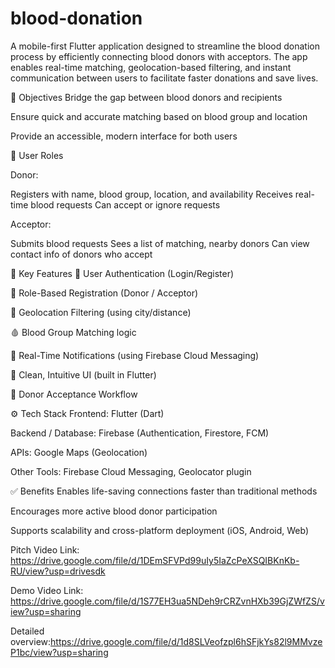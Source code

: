 # blood-donation
A mobile-first Flutter application designed to streamline the blood donation process by efficiently connecting blood donors with acceptors. The app enables real-time matching, geolocation-based filtering, and instant communication between users to facilitate faster donations and save lives.

🎯 Objectives
Bridge the gap between blood donors and recipients

Ensure quick and accurate matching based on blood group and location

Provide an accessible, modern interface for both users

👥 User Roles

Donor:

Registers with name, blood group, location, and availability
Receives real-time blood requests
Can accept or ignore requests

Acceptor:

Submits blood requests
Sees a list of matching, nearby donors
Can view contact info of donors who accept

🔑 Key Features
🔐 User Authentication (Login/Register)

🧾 Role-Based Registration (Donor / Acceptor)

📍 Geolocation Filtering (using city/distance)

🩸 Blood Group Matching logic

🔔 Real-Time Notifications (using Firebase Cloud Messaging)

📱 Clean, Intuitive UI (built in Flutter)

🔄 Donor Acceptance Workflow

⚙ Tech Stack
Frontend: Flutter (Dart)

Backend / Database: Firebase (Authentication, Firestore, FCM)

APIs: Google Maps (Geolocation)

Other Tools: Firebase Cloud Messaging, Geolocator plugin

✅ Benefits
Enables life-saving connections faster than traditional methods

Encourages more active blood donor participation

Supports scalability and cross-platform deployment (iOS, Android, Web)

Pitch Video Link: https://drive.google.com/file/d/1DEmSFVPd99uIy5IaZcPeXSQIBKnKb-RU/view?usp=drivesdk

Demo Video Link: https://drive.google.com/file/d/1S77EH3ua5NDeh9rCRZvnHXb39GjZWfZS/view?usp=sharing

Detailed overview:https://drive.google.com/file/d/1d8SLVeofzpl6hSFjkYs82l9MMvzeP1bc/view?usp=sharing
